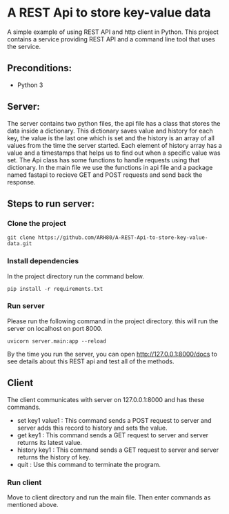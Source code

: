 # A REST Api to store key-value data

A simple example of using REST API and http client in Python. This project contains a service providing REST API and a command line tool that uses the service.

## Preconditions:

- Python 3
## Server:
The server contains two python files, the api file has a class that stores the data inside a dictionary. This dictionary saves value and history for each key, the value is the last one which is set and the history is an array of all values from the time the server started. Each element of history array has a  value and a timestamps that helps us to find out when a specific value was set. The Api class has some functions to handle requests using that dictionary.
In the main file we use the functions in api file and a package named fastapi to recieve GET and POST requests and send back the response.
## Steps to run server:
### Clone the project

```
git clone https://github.com/ARH80/A-REST-Api-to-store-key-value-data.git
```

### Install dependencies
In the project directory run the command below.
```
pip install -r requirements.txt
```

### Run server
Please run the following command in the project directory. this will run the server on localhost on port 8000.

```
uvicorn server.main:app --reload
```
By the time you run the server, you can open http://127.0.0.1:8000/docs to see details about this REST api and test all of the methods.
## Client
The client communicates with server on 127.0.0.1:8000 and has these commands.
- set key1 value1 : This command sends a POST request to server and server adds this record to history and sets the value.
- get key1 : This command sends a GET request to server and server returns its latest value.
- history key1 : This command sends a GET request to server and server returns the history of key.
- quit : Use this command to terminate the program.

### Run client
Move to client directory and run the main file. Then enter commands as mentioned above.
